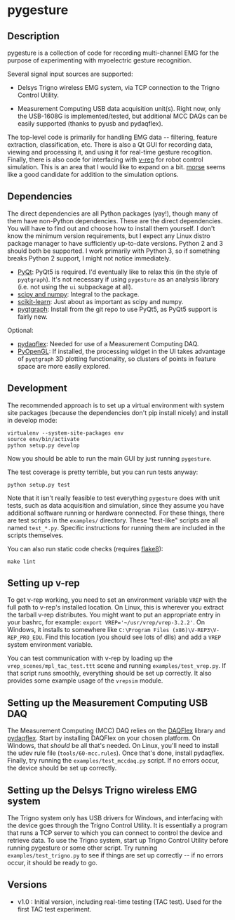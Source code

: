 # pygesture


## Description

pygesture is a collection of code for recording multi-channel EMG for the
purpose of experimenting with myoelectric gesture recognition.

Several signal input sources are supported:

* Delsys Trigno wireless EMG system, via TCP connection to the Trigno Control
  Utility.

* Measurement Computing USB data acquisition unit(s). Right now, only the
  USB-1608G is implemented/tested, but additional MCC DAQs can be easily
  supported (thanks to pyusb and pydaqflex).

The top-level code is primarily for handling EMG data -- filtering, feature
extraction, classification, etc. There is also a Qt GUI for recording data,
viewing and processing it, and using it for real-time gesture recogition.
Finally, there is also code for interfacing with
[v-rep](http://coppeliarobotics.com/) for robot control simulation. This is an
area that I would like to expand on a bit.
[morse](https://github.com/morse-simulator/morse) seems like a good candidate
for addition to the simulation options.


## Dependencies

The direct dependencies are all Python packages (yay!), though many of them
have non-Python dependencies. These are the direct dependencies. You will have
to find out and choose how to install them yourself. I don't know the minimum
version requirements, but I expect any Linux distro package manager to have
sufficiently up-to-date versions. Python 2 and 3 should both be supported.
I work primarily with Python 3, so if something breaks Python 2 support,
I might not notice immediately.

- [PyQt](http://www.riverbankcomputing.com/software/pyqt/intro): PyQt5 is
  required. I'd eventually like to relax this (in the style of `pyqtgraph`).
  It's not necessary if using `pygesture` as an analysis library (i.e. not
  using the `ui` subpackage at all).
- [scipy and numpy](http://www.scipy.org/): Integral to the package.
- [scikit-learn](http://scikit-learn.org/stable/): Just about as important as
  scipy and numpy.
- [pyqtgraph](http://pyqtgraph.org/): Install from the git repo to use PyQt5,
  as PyQt5 support is fairly new.

Optional:

- [pydaqflex](https://github.com/torfbolt/PyDAQFlex): Needed for use of
  a Measurement Computing DAQ.
- [PyOpenGL](http://pyopengl.sourceforge.net/): If installed, the processing
  widget in the UI takes advantage of `pyqtgraph` 3D plotting functionality, so
  clusters of points in feature space are more easily explored.


## Development

The recommended approach is to set up a virtual environment with system site
packages (because the dependencies don't pip install nicely) and install in
develop mode:

```
virtualenv --system-site-packages env
source env/bin/activate
python setup.py develop
```

Now you should be able to run the main GUI by just running `pygesture`.

The test coverage is pretty terrible, but you can run tests anyway:

```
python setup.py test
```

Note that it isn't really feasible to test everything `pygesture` does with
unit tests, such as data acquisition and simulation, since they assume you have
additional software running or hardware connected. For these things, there are
test scripts in the `examples/` directory. These "test-like" scripts are all
named `test_*.py`. Specific instructions for running them are included in the
scripts themselves.

You can also run static code checks (requires
[flake8](https://gitlab.com/pycqa/flake8)):

```
make lint
```


## Setting up v-rep

To get v-rep working, you need to set an environment variable `VREP` with the
full path to v-rep's installed location. On Linux, this is wherever you extract
the tarball v-rep distributes. You might want to put an appropriate entry in
your bashrc, for example: `export VREP='~/usr/vrep/vrep-3.2.2'`. On Windows, it
installs to somewhere like `C:\Program Files (x86)\V-REP3\V-REP_PRO_EDU`. Find
this location (you should see lots of dlls) and add a `VREP` system environment
variable.

You can test communication with v-rep by loading up the
`vrep_scenes/mpl_tac_test.ttt` scene and running `examples/test_vrep.py`. If
that script runs smoothly, everything should be set up correctly. It also
provides some example usage of the `vrepsim` module.


## Setting up the Measurement Computing USB DAQ

The Measurement Computing (MCC) DAQ relies on the
[DAQFlex](http://www.mccdaq.com/daq-software/DAQFlex.aspx) library and
[pydaqflex](https://github.com/torfbolt/PyDAQFlex). Start by installing DAQFlex
on your chosen platform. On Windows, that *should* be all that's needed. On
Linux, you'll need to install the udev rule file (`tools/60-mcc.rules`). Once
that's done, install pydaqflex. Finally, try running the
`examples/test_mccdaq.py` script. If no errors occur, the device should be set
up correctly.


## Setting up the Delsys Trigno wireless EMG system

The Trigno system only has USB drivers for Windows, and interfacing with the
device goes through the Trigno Control Utility. It is essentially a program
that runs a TCP server to which you can connect to control the device and
retrieve data. To use the Trigno system, start up Trigno Control Utility
before running pygesture or some other script. Try running
`examples/test_trigno.py` to see if things are set up correctly -- if no errors
occur, it should be ready to go.


## Versions

- v1.0 : Initial version, including real-time testing (TAC test). Used for the
  first TAC test experiment.

